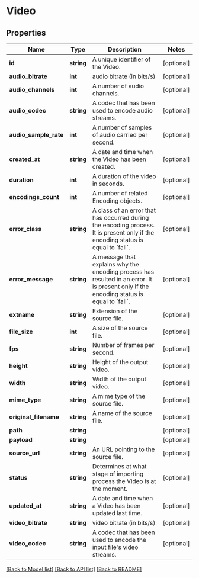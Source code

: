 # Video

## Properties
Name | Type | Description | Notes
------------ | ------------- | ------------- | -------------
**id** | **string** | A unique identifier of the Video. | [optional] 
**audio_bitrate** | **int** | audio bitrate (in bits/s) | [optional] 
**audio_channels** | **int** | A number of audio channels. | [optional] 
**audio_codec** | **string** | A codec that has been used to encode audio streams. | [optional] 
**audio_sample_rate** | **int** | A number of samples of audio carried per second. | [optional] 
**created_at** | **string** | A date and time when the Video has been created. | [optional] 
**duration** | **int** | A duration of the video in seconds. | [optional] 
**encodings_count** | **int** | A number of related Encoding objects. | [optional] 
**error_class** | **string** | A class of an error that has occurred during the encoding process. It is present only if the encoding status is equal to &#x60;fail&#x60;. | [optional] 
**error_message** | **string** | A message that explains why the encoding process has resulted in an error. It is present only if the encoding status is equal to &#x60;fail&#x60;. | [optional] 
**extname** | **string** | Extension of the source file. | [optional] 
**file_size** | **int** | A size of the source file. | [optional] 
**fps** | **string** | Number of frames per second. | [optional] 
**height** | **string** | Height of the output video. | [optional] 
**width** | **string** | Width of the output video. | [optional] 
**mime_type** | **string** | A mime type of the source file. | [optional] 
**original_filename** | **string** | A name of the source file. | [optional] 
**path** | **string** |  | [optional] 
**payload** | **string** |  | [optional] 
**source_url** | **string** | An URL pointing to the source file. | [optional] 
**status** | **string** | Determines at what stage of importing process the Video is at the moment. | [optional] 
**updated_at** | **string** | A date and time when a Video has been updated last time. | [optional] 
**video_bitrate** | **string** | video bitrate (in bits/s) | [optional] 
**video_codec** | **string** | A codec that has been used to encode the input file&#39;s video streams. | [optional] 

[[Back to Model list]](../README.md#documentation-for-models) [[Back to API list]](../README.md#documentation-for-api-endpoints) [[Back to README]](../README.md)


